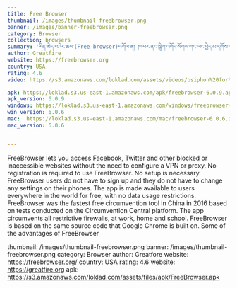 ```yaml
---
title: Free Browser
thumbnail: /images/thumbnail-freebrowser.png
banner: /images/banner-freebrowser.png
category: Browser
collection: browsers
summary: 'རིན་མེད་བཤེར་ཆས་(Free browser)བཀོལ་ན། ཁ་པར་ནང་སྒྲིག་འགོད་སོགས་གང་ཡང་བྱེད་མ་དགོས་པའི་ཐོག་ནས་ངོ་དེབ་དང་། X་སོགས་འཛམ་གླིང་གི་གྲགས་ཆེ་བའི་སྤྱི་ཚོགས་འབྲེལ་མཐུད་དྲ་བ་སོགས་བཀོལ་སྤྱོད་བྱེད་ཐུབ། ཁ་པར་ནང་གི་སྒྲིག་འགོད་འགྱུར་བ་གཏོང་མི་དགོས་ཤིང་། ཐོ་འགོད་སོགས་བྱེད་མི་དགོས་པ་མ་ཟད། འཛམ་གླིང་གང་ས་ནས་རིན་མེད་ཐོག་བཀོལ་སྤྱོད་བྱེད་ཆོག'
author: Greatfire
website: https://freebrowser.org
country: USA
rating: 4.6
video: https://s3.amazonaws.com/loklad.com/assets/videos/psiphon%20for%20android-.mp4

apk: https://loklad.s3.us-east-1.amazonaws.com/apk/freebrowser-6.0.9.apk
apk_version: 6.0.9
windows: https://loklad.s3.us-east-1.amazonaws.com/windows/freebrowser-6.0.6.exe
win_version: 6.0.6
mac:  https://loklad.s3.us-east-1.amazonaws.com/mac/freebrowser-6.0.6.zip
mac_version: 6.0.6


---
```


FreeBrowser lets you access Facebook, Twitter and other blocked or inaccessible websites without the need to configure a VPN or proxy. No registration is required to use FreeBrowser. No setup is necessary. FreeBrowser users do not have to sign up and they do not have to change any settings on their phones. The app is made available to users everywhere in the world for free, with no data usage restrictions. FreeBrowser was the fastest free circumvention tool in China in 2016 based on tests conducted on the Circumvention Central platform. The app circumvents all restrictive firewalls, at work, home and school. FreeBrowser is based on the same source code that Google Chrome is built on. Some of the advantages of FreeBrowser

thumbnail: /images/thumbnail-freebrowser.png
banner: /images/thumbnail-freebrowser.png
category: Browser
author: Greatfore
website: https://freebrowser.org/
country: USA
rating: 4.6
website: https://greatfire.org
apk: https://s3.amazonaws.com/loklad.com/assets/files/apk/FreeBrowser.apk